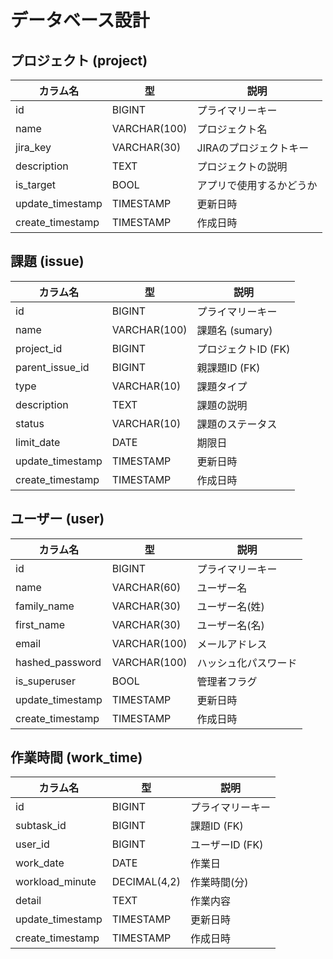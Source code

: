 # データベース設計

## プロジェクト (project)

| カラム名 | 型 | 説明 |
|---|---|---|
| id | BIGINT | プライマリーキー |
| name | VARCHAR(100) | プロジェクト名 |
| jira_key | VARCHAR(30) | JIRAのプロジェクトキー |
| description | TEXT  | プロジェクトの説明 |
| is_target | BOOL | アプリで使用するかどうか |
| update_timestamp | TIMESTAMP | 更新日時 |
| create_timestamp | TIMESTAMP | 作成日時 |


## 課題 (issue)

| カラム名 | 型 | 説明 |
|---|---|---|
| id | BIGINT | プライマリーキー |
| name | VARCHAR(100) | 課題名 (sumary) |
| project_id | BIGINT | プロジェクトID (FK) |
| parent_issue_id | BIGINT | 親課題ID (FK) |
| type | VARCHAR(10) | 課題タイプ |
| description | TEXT | 課題の説明 |
| status | VARCHAR(10) | 課題のステータス |
| limit_date | DATE | 期限日 |
| update_timestamp | TIMESTAMP | 更新日時 |
| create_timestamp | TIMESTAMP | 作成日時 |


## ユーザー (user)

| カラム名 | 型 | 説明 |
|---|---|---|
| id | BIGINT | プライマリーキー |
| name | VARCHAR(60) | ユーザー名 |
| family_name | VARCHAR(30) | ユーザー名(姓) |
| first_name | VARCHAR(30) | ユーザー名(名) |
| email | VARCHAR(100) | メールアドレス |
| hashed_password | VARCHAR(100) | ハッシュ化パスワード |
| is_superuser | BOOL | 管理者フラグ |
| update_timestamp | TIMESTAMP | 更新日時 |
| create_timestamp | TIMESTAMP | 作成日時 |


## 作業時間 (work_time)

| カラム名 | 型 | 説明 |
|---|---|---|
| id | BIGINT | プライマリーキー |
| subtask_id | BIGINT | 課題ID (FK) |
| user_id | BIGINT | ユーザーID (FK) |
| work_date | DATE | 作業日 |
| workload_minute | DECIMAL(4,2) | 作業時間(分) |
| detail | TEXT | 作業内容 |
| update_timestamp | TIMESTAMP | 更新日時 |
| create_timestamp | TIMESTAMP | 作成日時 |
